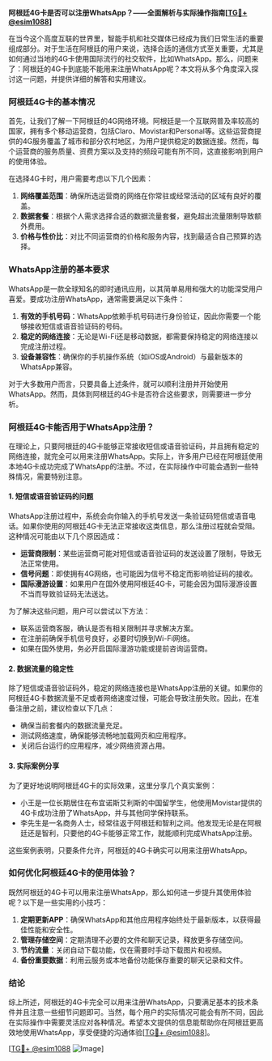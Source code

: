 **阿根廷4G卡是否可以注册WhatsApp？——全面解析与实际操作指南[[TG💪+ @esim1088](https://t.me/s/esim1088)]**

在当今这个高度互联的世界里，智能手机和社交媒体已经成为我们日常生活的重要组成部分。对于生活在阿根廷的用户来说，选择合适的通信方式至关重要，尤其是如何通过当地的4G卡使用国际流行的社交软件，比如WhatsApp。那么，问题来了：阿根廷的4G卡到底能不能用来注册WhatsApp呢？本文将从多个角度深入探讨这一问题，并提供详细的解答和实用建议。

### 阿根廷4G卡的基本情况

首先，让我们了解一下阿根廷的4G网络环境。阿根廷是一个互联网普及率较高的国家，拥有多个移动运营商，包括Claro、Movistar和Personal等。这些运营商提供的4G服务覆盖了城市和部分农村地区，为用户提供稳定的数据连接。然而，每个运营商的服务质量、资费方案以及支持的频段可能有所不同，这直接影响到用户的使用体验。

在选择4G卡时，用户需要考虑以下几个因素：

1. **网络覆盖范围**：确保所选运营商的网络在你常驻或经常活动的区域有良好的覆盖。
2. **数据套餐**：根据个人需求选择合适的数据流量套餐，避免超出流量限制导致额外费用。
3. **价格与性价比**：对比不同运营商的价格和服务内容，找到最适合自己预算的选择。

### WhatsApp注册的基本要求

WhatsApp是一款全球知名的即时通讯应用，以其简单易用和强大的功能深受用户喜爱。要成功注册WhatsApp，通常需要满足以下条件：

1. **有效的手机号码**：WhatsApp依赖手机号码进行身份验证，因此你需要一个能够接收短信或语音验证码的号码。
2. **稳定的网络连接**：无论是Wi-Fi还是移动数据，都需要保持稳定的网络连接以完成注册过程。
3. **设备兼容性**：确保你的手机操作系统（如iOS或Android）与最新版本的WhatsApp兼容。

对于大多数用户而言，只要具备上述条件，就可以顺利注册并开始使用WhatsApp。然而，具体到阿根廷的4G卡是否符合这些要求，则需要进一步分析。

### 阿根廷4G卡能否用于WhatsApp注册？

在理论上，只要阿根廷的4G卡能够正常接收短信或语音验证码，并且拥有稳定的网络连接，就完全可以用来注册WhatsApp。实际上，许多用户已经在阿根廷使用本地4G卡成功完成了WhatsApp的注册。不过，在实际操作中可能会遇到一些特殊情况，需要特别注意。

#### 1. 短信或语音验证码的问题

WhatsApp注册过程中，系统会向你输入的手机号发送一条验证码短信或语音电话。如果你使用的阿根廷4G卡无法正常接收这类信息，那么注册过程就会受阻。这种情况可能由以下几个原因造成：

- **运营商限制**：某些运营商可能对短信或语音验证码的发送设置了限制，导致无法正常使用。
- **信号问题**：即使拥有4G网络，也可能因为信号不稳定而影响验证码的接收。
- **国际漫游设置**：如果用户在国外使用阿根廷4G卡，可能会因为国际漫游设置不当而导致验证码无法送达。

为了解决这些问题，用户可以尝试以下方法：

- 联系运营商客服，确认是否有相关限制并寻求解决方案。
- 在注册前确保手机信号良好，必要时切换到Wi-Fi网络。
- 如果在国外使用，务必开启国际漫游功能或提前咨询运营商。

#### 2. 数据流量的稳定性

除了短信或语音验证码外，稳定的网络连接也是WhatsApp注册的关键。如果你的阿根廷4G卡数据流量不足或者网络速度过慢，可能会导致注册失败。因此，在准备注册之前，建议检查以下几点：

- 确保当前套餐内的数据流量充足。
- 测试网络速度，确保能够流畅地加载网页和应用程序。
- 关闭后台运行的应用程序，减少网络资源占用。

#### 3. 实际案例分享

为了更好地说明阿根廷4G卡的实际效果，这里分享几个真实案例：

- 小王是一位长期居住在布宜诺斯艾利斯的中国留学生，他使用Movistar提供的4G卡成功注册了WhatsApp，并与其他同学保持联系。
- 李先生是一名商务人士，经常往返于阿根廷和智利之间。他发现无论是在阿根廷还是智利，只要他的4G卡能够正常工作，就能顺利完成WhatsApp注册。

这些案例表明，只要条件允许，阿根廷的4G卡确实可以用来注册WhatsApp。

### 如何优化阿根廷4G卡的使用体验？

既然阿根廷的4G卡可以用来注册WhatsApp，那么如何进一步提升其使用体验呢？以下是一些实用的小技巧：

1. **定期更新APP**：确保WhatsApp和其他应用程序始终处于最新版本，以获得最佳性能和安全性。
2. **管理存储空间**：定期清理不必要的文件和聊天记录，释放更多存储空间。
3. **节约流量**：关闭自动下载功能，仅在需要时手动下载图片和视频。
4. **备份重要数据**：利用云服务或本地备份功能保存重要的聊天记录和文件。

### 结论

综上所述，阿根廷的4G卡完全可以用来注册WhatsApp，只要满足基本的技术条件并且注意一些细节问题即可。当然，每个用户的实际情况可能会有所不同，因此在实际操作中需要灵活应对各种情况。希望本文提供的信息能帮助你在阿根廷更高效地使用WhatsApp，享受便捷的沟通体验[[TG💪+ @esim1088](https://t.me/s/esim1088)]。

[[TG💪+ @esim1088](https://t.me/s/esim1088) ![Image](https://i.postimg.cc/4NQfJmqS/Snipaste-2025-05-13-00-14-12.png)]